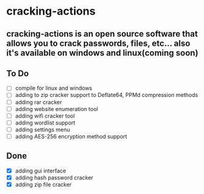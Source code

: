 # cracking-actions
## cracking-actions is an open source software that allows you to crack passwords, files, etc... also it's available on windows and linux(coming soon)
## To Do

- [ ] compile for linux and windows
- [ ] adding to zip cracker support to Deflate64, PPMd compression methods
- [ ] adding rar cracker
- [ ] adding website enumeration tool
- [ ] adding wifi cracker tool
- [ ] adding wordlist support
- [ ] adding settings menu
- [ ] adding AES-256 encryption method support

## Done

- [x] adding gui interface
- [x] adding hash password cracker
- [x] adding zip file cracker
